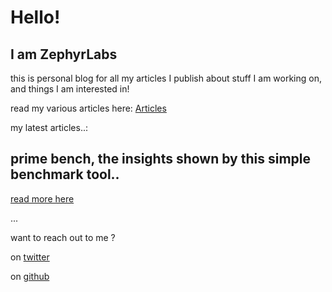 <audio autoplay loop>
  <source src="/music/lush.mp3" type="audio/mpeg">
</audio>

# Hello!  
## I am ZephyrLabs
this is personal blog for all my articles I publish about stuff I am working on, and things I am interested in!

read my various articles here: [Articles](https://zephyrlabs.github.io/articles/)

my latest articles..: 
  
## prime bench,  the insights shown by this simple benchmark tool.. 
[read more here](https://zephyrlabs.github.io/articles/1/)

...

want to reach out to me  ?

on [twitter](https://twitter.com/SravanSenthiln1/)

on [github](https://github.com/ZephyrLabs/)
